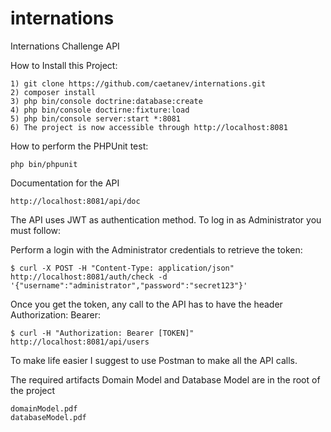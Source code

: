 # internations
Internations Challenge API

How to Install this Project:

    1) git clone https://github.com/caetanev/internations.git
    2) composer install
    3) php bin/console doctrine:database:create
    4) php bin/console doctirne:fixture:load
    5) php bin/console server:start *:8081
    6) The project is now accessible through http://localhost:8081

How to perform the PHPUnit test:

    php bin/phpunit

Documentation for the API

    http://localhost:8081/api/doc

The API uses JWT as authentication method. To log in as Administrator you must follow:

   Perform a login with the Administrator credentials to retrieve the token:
   
    $ curl -X POST -H "Content-Type: application/json" http://localhost:8081/auth/check -d '{"username":"administrator","password":"secret123"}'

   Once you get the token, any call to the API has to have the header Authorization: Bearer:
   
    $ curl -H "Authorization: Bearer [TOKEN]" http://localhost:8081/api/users 
    
   To make life easier I suggest to use Postman to make all the API calls.
   
The required artifacts Domain Model and Database Model are in the root of the project

    domainModel.pdf
    databaseModel.pdf



 
